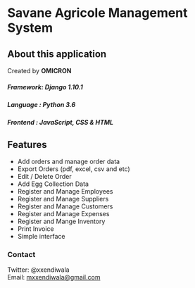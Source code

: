 # Savane Agricole Management System

## About this application

Created by **OMICRON** 
##### Framework: Django 1.10.1
##### Language : Python 3.6
##### Frontend : JavaScript, CSS & HTML


## Features

- Add orders and manage order data
- Export Orders (pdf, excel, csv and etc)
- Edit / Delete Order
- Add Egg Collection Data
- Register and Manage Employees
- Register and Manage Suppliers
- Register and Manage Customers
- Register and Manage Expenses
- Register and Mange Inventory
- Print Invoice
- Simple interface


### Contact 
Twitter: @xxendiwala <br>
Email: mxxendiwala@gmail.com
